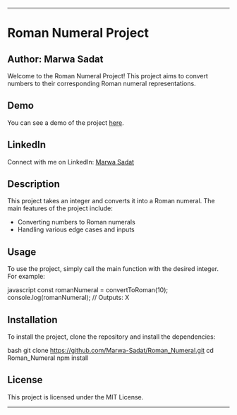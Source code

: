 
---

# Roman Numeral Project

## Author: Marwa Sadat

Welcome to the Roman Numeral Project! This project aims to convert numbers to their corresponding Roman numeral representations.

## Demo

You can see a demo of the project [here](https://github.com/Marwa-Sadat/Roman_Numeral/pull/1).

## LinkedIn

Connect with me on LinkedIn: [Marwa Sadat](www.linkedin.com/in/marwa-sadat-09b55930a)

## Description

This project takes an integer and converts it into a Roman numeral. The main features of the project include:

- Converting numbers to Roman numerals
- Handling various edge cases and inputs

## Usage

To use the project, simply call the main function with the desired integer. For example:

javascript
const romanNumeral = convertToRoman(10);
console.log(romanNumeral); // Outputs: X


## Installation

To install the project, clone the repository and install the dependencies:

bash
git clone https://github.com/Marwa-Sadat/Roman_Numeral.git
cd Roman_Numeral
npm install


## License

This project is licensed under the MIT License. 

---
